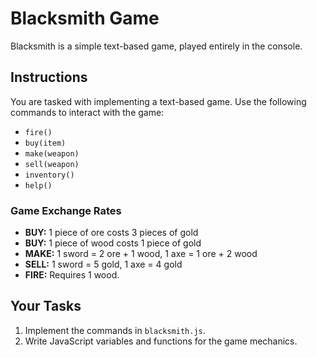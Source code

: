 # Blacksmith Game

Blacksmith is a simple text-based game, played entirely in the console.

## Instructions

You are tasked with implementing a text-based game. Use the following commands to interact with the game:

- `fire()`
- `buy(item)`
- `make(weapon)`
- `sell(weapon)`
- `inventory()`
- `help()`

### Game Exchange Rates
- **BUY:** 1 piece of ore costs 3 pieces of gold
- **BUY:** 1 piece of wood costs 1 piece of gold
- **MAKE:** 1 sword = 2 ore + 1 wood, 1 axe = 1 ore + 2 wood
- **SELL:** 1 sword = 5 gold, 1 axe = 4 gold
- **FIRE:** Requires 1 wood.

## Your Tasks
1. Implement the commands in `blacksmith.js`.
2. Write JavaScript variables and functions for the game mechanics.
